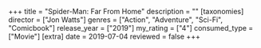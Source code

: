 +++
title = "Spider-Man: Far From Home"
description = ""
[taxonomies]
director = ["Jon Watts"] 
genres = ["Action", "Adventure", "Sci-Fi", "Comicbook"]
release_year = ["2019"]
my_rating = ["4"]
consumed_type = ["Movie"]
[extra]
date = 2019-07-04
reviewed = false
+++
